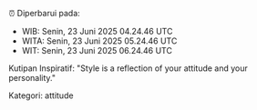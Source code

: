⏰ Diperbarui pada:
- WIB: Senin, 23 Juni 2025 04.24.46 UTC
- WITA: Senin, 23 Juni 2025 05.24.46 UTC
- WIT: Senin, 23 Juni 2025 06.24.46 UTC

Kutipan Inspiratif:
"Style is a reflection of your attitude and your personality."


Kategori: attitude

